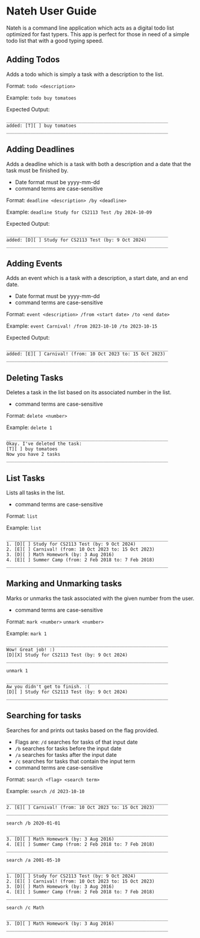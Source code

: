# Nateh User Guide



Nateh is a command line application which acts as a digital todo list optimized for fast typers.
This app is perfect for those in need of a simple todo list that with a good typing speed.

## Adding Todos

Adds a todo which is simply a task with a description to the list.

Format: `todo <description>`

Example: `todo buy tomatoes`

Expected Output:

```
____________________________________________________________
added: [T][ ] buy tomatoes
____________________________________________________________

```

## Adding Deadlines

Adds a deadline which is a task with both a description 
and a date that the task must be finished by.
- Date format must be yyyy-mm-dd
- command terms are case-sensitive 

Format: `deadline <description> /by <deadline>`

Example: `deadline Study for CS2113 Test /by 2024-10-09`

Expected Output:
```
____________________________________________________________
added: [D][ ] Study for CS2113 Test (by: 9 Oct 2024)
____________________________________________________________
```


## Adding Events

Adds an event which is a task with a description, a start date, and an end date.
- Date format must be yyyy-mm-dd
- command terms are case-sensitive

Format: `event <description> /from <start date> /to <end date>`

Example: `event Carnival! /from 2023-10-10 /to 2023-10-15`

Expected Output:

```
____________________________________________________________
added: [E][ ] Carnival! (from: 10 Oct 2023 to: 15 Oct 2023)
____________________________________________________________
```

## Deleting Tasks

Deletes a task in the list based on its associated number in the list.
- command terms are case-sensitive

Format: `delete <number>`

Example: `delete 1`

```
____________________________________________________________
Okay. I've deleted the task:
[T][ ] buy tomatoes
Now you have 2 tasks
____________________________________________________________
```

## List Tasks

Lists all tasks in the list.
- command terms are case-sensitive

Format: `list`

Example: `list`

```
____________________________________________________________
1. [D][ ] Study for CS2113 Test (by: 9 Oct 2024)
2. [E][ ] Carnival! (from: 10 Oct 2023 to: 15 Oct 2023)
3. [D][ ] Math Homework (by: 3 Aug 2016)
4. [E][ ] Summer Camp (from: 2 Feb 2018 to: 7 Feb 2018)
____________________________________________________________
```

##

## Marking and Unmarking tasks

Marks or unmarks the task associated with the given number from the user.
- command terms are case-sensitive

Format: `mark <number>`
        `unmark <number>`

Example: `mark 1`
```
____________________________________________________________
Wow! Great job! :)
[D][X] Study for CS2113 Test (by: 9 Oct 2024)
____________________________________________________________
```
`unmark 1`
```
____________________________________________________________
Aw you didn't get to finish. :(
[D][ ] Study for CS2113 Test (by: 9 Oct 2024)
____________________________________________________________
```

## Searching for tasks
Searches for and prints out tasks based on the flag provided.
- Flags are: `/d` searches for tasks of that input date
- `/b` searches for tasks before the input date 
- `/a` searches for tasks after the input date
- `/c` searches for tasks that contain the input term
- command terms are case-sensitive

Format: `search <flag> <search term>`

Example: `search /d 2023-10-10`
```
____________________________________________________________
2. [E][ ] Carnival! (from: 10 Oct 2023 to: 15 Oct 2023)
____________________________________________________________
```
`search /b 2020-01-01`

```
____________________________________________________________
3. [D][ ] Math Homework (by: 3 Aug 2016)
4. [E][ ] Summer Camp (from: 2 Feb 2018 to: 7 Feb 2018)
____________________________________________________________
```
`search /a 2001-05-10`
```
____________________________________________________________
1. [D][ ] Study for CS2113 Test (by: 9 Oct 2024)
2. [E][ ] Carnival! (from: 10 Oct 2023 to: 15 Oct 2023)
3. [D][ ] Math Homework (by: 3 Aug 2016) 
4. [E][ ] Summer Camp (from: 2 Feb 2018 to: 7 Feb 2018)
____________________________________________________________
```
`search /c Math`
```
____________________________________________________________
3. [D][ ] Math Homework (by: 3 Aug 2016)
____________________________________________________________
```
